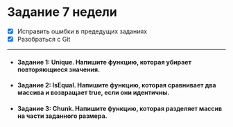 # **Задание 7 недели**

- [X] Исправить ошибки в предедущих заданиях
- [X] Разобраться с Git
---
+ #### Задание 1: Unique. Напишите функцию, которая убирает повторяющиеся значения.
+ #### Задание 2: IsEqual. Напишите функцию, которая сравнивает два массива и возвращает true, если они идентичны.
+ #### Задание 3: Chunk. Напишите функцию, которая разделяет массив на части заданного размера.

